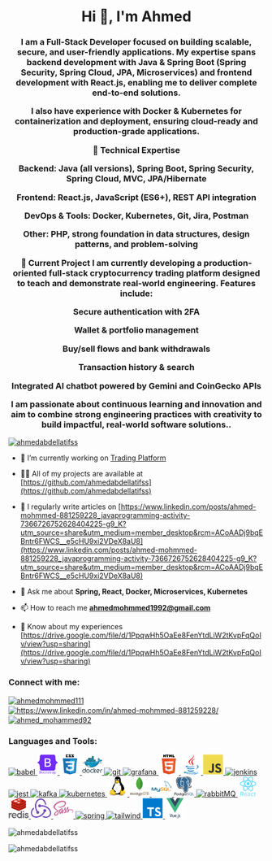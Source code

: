 
<h1 align="center">Hi 👋, I'm Ahmed</h1>
<h3 align="center"> I am a Full-Stack Developer focused on building scalable, secure, and user-friendly applications. My expertise spans backend development with Java & Spring Boot (Spring Security, Spring Cloud, JPA, Microservices) and frontend development with React.js, enabling me to deliver complete end-to-end solutions.

I also have experience with Docker & Kubernetes for containerization and deployment, ensuring cloud-ready and production-grade applications.

🔹 Technical Expertise

Backend: Java (all versions), Spring Boot, Spring Security, Spring Cloud, MVC, JPA/Hibernate

Frontend: React.js, JavaScript (ES6+), REST API integration

DevOps & Tools: Docker, Kubernetes, Git, Jira, Postman

Other: PHP, strong foundation in data structures, design patterns, and problem-solving

🚀 Current Project
I am currently developing a production-oriented full-stack cryptocurrency trading platform designed to teach and demonstrate real-world engineering.
Features include:

Secure authentication with 2FA

Wallet & portfolio management

Buy/sell flows and bank withdrawals

Transaction history & search

Integrated AI chatbot powered by Gemini and CoinGecko APIs

I am passionate about continuous learning and innovation and aim to combine strong engineering practices with creativity to build impactful, real-world software solutions..</h3>

<p align="left"> <a href="https://github.com/ryo-ma/github-profile-trophy"><img src="https://github-profile-trophy.vercel.app/?username=ahmedabdellatifss" alt="ahmedabdellatifss" /></a> </p>

- 🔭 I’m currently working on [Trading Platform](https://github.com/ahmedabdellatifss/Trading-Platform-FullStack)

- 👨‍💻 All of my projects are available at [https://github.com/ahmedabdellatifss](https://github.com/ahmedabdellatifss)

- 📝 I regularly write articles on [https://www.linkedin.com/posts/ahmed-mohmmed-881259228_javaprogramming-activity-7366726752628404225-g9_K?utm_source=share&utm_medium=member_desktop&rcm=ACoAADj9bqEBntr6FWCS__e5cHU9xi2VDeX8aU8](https://www.linkedin.com/posts/ahmed-mohmmed-881259228_javaprogramming-activity-7366726752628404225-g9_K?utm_source=share&utm_medium=member_desktop&rcm=ACoAADj9bqEBntr6FWCS__e5cHU9xi2VDeX8aU8)

- 💬 Ask me about **Spring, React, Docker, Microservices, Kubernetes**

- 📫 How to reach me **ahmedmohmmed1992@gmail.com**

- 📄 Know about my experiences [https://drive.google.com/file/d/1PpqwHh5OaEe8FenYtdLiW2tKvpFqQoIv/view?usp=sharing](https://drive.google.com/file/d/1PpqwHh5OaEe8FenYtdLiW2tKvpFqQoIv/view?usp=sharing)

<h3 align="left">Connect with me:</h3>
<p align="left">
<a href="https://twitter.com/ahmedmohmmed111" target="blank"><img align="center" src="https://raw.githubusercontent.com/rahuldkjain/github-profile-readme-generator/master/src/images/icons/Social/twitter.svg" alt="ahmedmohmmed111" height="30" width="40" /></a>
<a href="https://linkedin.com/in/https://www.linkedin.com/in/ahmed-mohmmed-881259228/" target="blank"><img align="center" src="https://raw.githubusercontent.com/rahuldkjain/github-profile-readme-generator/master/src/images/icons/Social/linked-in-alt.svg" alt="https://www.linkedin.com/in/ahmed-mohmmed-881259228/" height="30" width="40" /></a>
<a href="https://www.leetcode.com/ahmed_mohammed92" target="blank"><img align="center" src="https://raw.githubusercontent.com/rahuldkjain/github-profile-readme-generator/master/src/images/icons/Social/leet-code.svg" alt="ahmed_mohammed92" height="30" width="40" /></a>
</p>

<h3 align="left">Languages and Tools:</h3>
<p align="left"> <a href="https://babeljs.io/" target="_blank" rel="noreferrer"> <img src="https://www.vectorlogo.zone/logos/babeljs/babeljs-icon.svg" alt="babel" width="40" height="40"/> </a> <a href="https://getbootstrap.com" target="_blank" rel="noreferrer"> <img src="https://raw.githubusercontent.com/devicons/devicon/master/icons/bootstrap/bootstrap-plain-wordmark.svg" alt="bootstrap" width="40" height="40"/> </a> <a href="https://www.w3schools.com/css/" target="_blank" rel="noreferrer"> <img src="https://raw.githubusercontent.com/devicons/devicon/master/icons/css3/css3-original-wordmark.svg" alt="css3" width="40" height="40"/> </a> <a href="https://www.docker.com/" target="_blank" rel="noreferrer"> <img src="https://raw.githubusercontent.com/devicons/devicon/master/icons/docker/docker-original-wordmark.svg" alt="docker" width="40" height="40"/> </a> <a href="https://git-scm.com/" target="_blank" rel="noreferrer"> <img src="https://www.vectorlogo.zone/logos/git-scm/git-scm-icon.svg" alt="git" width="40" height="40"/> </a> <a href="https://grafana.com" target="_blank" rel="noreferrer"> <img src="https://www.vectorlogo.zone/logos/grafana/grafana-icon.svg" alt="grafana" width="40" height="40"/> </a> <a href="https://www.w3.org/html/" target="_blank" rel="noreferrer"> <img src="https://raw.githubusercontent.com/devicons/devicon/master/icons/html5/html5-original-wordmark.svg" alt="html5" width="40" height="40"/> </a> <a href="https://www.java.com" target="_blank" rel="noreferrer"> <img src="https://raw.githubusercontent.com/devicons/devicon/master/icons/java/java-original.svg" alt="java" width="40" height="40"/> </a> <a href="https://developer.mozilla.org/en-US/docs/Web/JavaScript" target="_blank" rel="noreferrer"> <img src="https://raw.githubusercontent.com/devicons/devicon/master/icons/javascript/javascript-original.svg" alt="javascript" width="40" height="40"/> </a> <a href="https://www.jenkins.io" target="_blank" rel="noreferrer"> <img src="https://www.vectorlogo.zone/logos/jenkins/jenkins-icon.svg" alt="jenkins" width="40" height="40"/> </a> <a href="https://jestjs.io" target="_blank" rel="noreferrer"> <img src="https://www.vectorlogo.zone/logos/jestjsio/jestjsio-icon.svg" alt="jest" width="40" height="40"/> </a> <a href="https://kafka.apache.org/" target="_blank" rel="noreferrer"> <img src="https://www.vectorlogo.zone/logos/apache_kafka/apache_kafka-icon.svg" alt="kafka" width="40" height="40"/> </a> <a href="https://kubernetes.io" target="_blank" rel="noreferrer"> <img src="https://www.vectorlogo.zone/logos/kubernetes/kubernetes-icon.svg" alt="kubernetes" width="40" height="40"/> </a> <a href="https://www.linux.org/" target="_blank" rel="noreferrer"> <img src="https://raw.githubusercontent.com/devicons/devicon/master/icons/linux/linux-original.svg" alt="linux" width="40" height="40"/> </a> <a href="https://www.mongodb.com/" target="_blank" rel="noreferrer"> <img src="https://raw.githubusercontent.com/devicons/devicon/master/icons/mongodb/mongodb-original-wordmark.svg" alt="mongodb" width="40" height="40"/> </a> <a href="https://www.mysql.com/" target="_blank" rel="noreferrer"> <img src="https://raw.githubusercontent.com/devicons/devicon/master/icons/mysql/mysql-original-wordmark.svg" alt="mysql" width="40" height="40"/> </a> <a href="https://www.postgresql.org" target="_blank" rel="noreferrer"> <img src="https://raw.githubusercontent.com/devicons/devicon/master/icons/postgresql/postgresql-original-wordmark.svg" alt="postgresql" width="40" height="40"/> </a> <a href="https://www.rabbitmq.com" target="_blank" rel="noreferrer"> <img src="https://www.vectorlogo.zone/logos/rabbitmq/rabbitmq-icon.svg" alt="rabbitMQ" width="40" height="40"/> </a> <a href="https://reactjs.org/" target="_blank" rel="noreferrer"> <img src="https://raw.githubusercontent.com/devicons/devicon/master/icons/react/react-original-wordmark.svg" alt="react" width="40" height="40"/> </a> <a href="https://redis.io" target="_blank" rel="noreferrer"> <img src="https://raw.githubusercontent.com/devicons/devicon/master/icons/redis/redis-original-wordmark.svg" alt="redis" width="40" height="40"/> </a> <a href="https://redux.js.org" target="_blank" rel="noreferrer"> <img src="https://raw.githubusercontent.com/devicons/devicon/master/icons/redux/redux-original.svg" alt="redux" width="40" height="40"/> </a> <a href="https://sass-lang.com" target="_blank" rel="noreferrer"> <img src="https://raw.githubusercontent.com/devicons/devicon/master/icons/sass/sass-original.svg" alt="sass" width="40" height="40"/> </a> <a href="https://spring.io/" target="_blank" rel="noreferrer"> <img src="https://www.vectorlogo.zone/logos/springio/springio-icon.svg" alt="spring" width="40" height="40"/> </a> <a href="https://tailwindcss.com/" target="_blank" rel="noreferrer"> <img src="https://www.vectorlogo.zone/logos/tailwindcss/tailwindcss-icon.svg" alt="tailwind" width="40" height="40"/> </a> <a href="https://www.typescriptlang.org/" target="_blank" rel="noreferrer"> <img src="https://raw.githubusercontent.com/devicons/devicon/master/icons/typescript/typescript-original.svg" alt="typescript" width="40" height="40"/> </a> <a href="https://vuejs.org/" target="_blank" rel="noreferrer"> <img src="https://raw.githubusercontent.com/devicons/devicon/master/icons/vuejs/vuejs-original-wordmark.svg" alt="vuejs" width="40" height="40"/> </a> </p>

<p><img align="center" src="https://github-readme-stats.vercel.app/api/top-langs?username=ahmedabdellatifss&show_icons=true&locale=en&layout=compact" alt="ahmedabdellatifss" /></p>

<p><img align="center" src="https://github-readme-streak-stats.herokuapp.com/?user=ahmedabdellatifss&" alt="ahmedabdellatifss" /></p>

